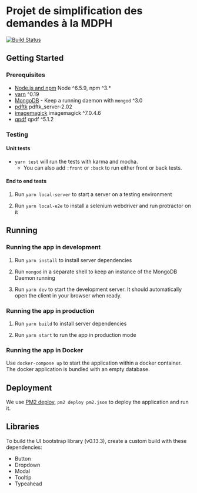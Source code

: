 Projet de simplification des demandes à la MDPH
================================================


[![Build Status](https://circleci.com/gh/sgmap/mdph.svg?style=svg)](https://circleci.com/gh/sgmap/mdph)

## Getting Started

### Prerequisites

- [Node.js and npm](https://nodejs.org/) Node ^6.5.9, npm ^3.*
- [yarn](https://yarnpkg.com/) ^0.19
- [MongoDB](https://www.mongodb.org/) - Keep a running daemon with `mongod` ^3.0
- [pdftk](https://www.pdflabs.com/tools/pdftk-the-pdf-toolkit) pdftk_server-2.02
- [imagemagick](https://www.imagemagick.org/script/download.php) imagemagick ^7.0.4.6
- [qpdf](https://sourceforge.net/projects/qpdf/files/?SetFreedomCookie) qpdf ^5.1.2

### Testing

#### Unit tests

- `yarn test` will run the tests with karma and mocha.
  - You can also add `:front` or `:back` to run either front or back tests.

#### End to end tests

1. Run `yarn local-server` to start a server on a testing environment

2. Run `yarn local-e2e` to install a selenium webdriver and run protractor on it

## Running

### Running the app in development

1. Run `yarn install` to install server dependencies

2. Run `mongod` in a separate shell to keep an instance of the MongoDB Daemon running

3. Run `yarn dev` to start the development server. It should automatically open the client in your browser when ready.

### Running the app in production

1. Run `yarn build` to install server dependencies

2. Run `yarn start` to run the app in production mode

### Running the app in Docker

Use `docker-compose up` to start the application within a docker container.
The docker application is bundled with an empty database.

## Deployment

We use [PM2 deploy](http://pm2.keymetrics.io/docs/usage/deployment/), `pm2 deploy pm2.json` to deploy the application and run it.

## Libraries

To build the UI bootstrap library (v0.13.3), create a custom build with these dependencies:
  - Button
  - Dropdown
  - Modal
  - Tooltip
  - Typeahead
